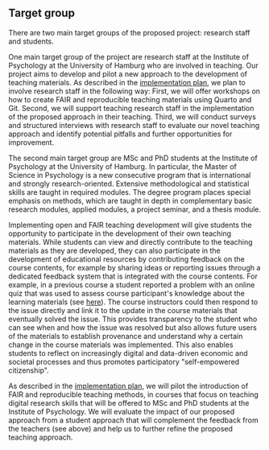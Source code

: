 ## Target group

There are two main target groups of the proposed project: research staff and students.

One main target group of the project are research staff at the Institute of Psychology at the University of Hamburg who are involved in teaching.
Our project aims to develop and pilot a new approach to the development of teaching materials.
As described in the [implementation plan](#implementation-plan), we plan to involve research staff in the following way:
First, we will offer workshops on how to create FAIR and reproducible teaching materials using Quarto and Git.
Second, we will support teaching research staff in the implementation of the proposed approach in their teaching.
Third, we will conduct surveys and structured interviews with research staff to evaluate our novel teaching approach and identify potential pitfalls and further opportunities for improvement.

The second main target group are MSc and PhD students at the Institute of Psychology at the University of Hamburg.
In particular, the Master of Science in Psychology is a new consecutive program that is international and strongly research-oriented.
Extensive methodological and statistical skills are taught in required modules.
The degree program places special emphasis on methods, which are taught in depth in complementary basic research modules, applied modules, a project seminar, and a thesis module.

Implementing open and FAIR teaching development will give students the opportunity to participate in the development of their own teaching materials.
While students can view and directly contribute to the teaching materials as they are developed, they can also participate in the development of educational resources by contributing feedback on the course contents, for example by sharing ideas or reporting issues through a dedicated feedback system that is integrated with the course contents.
For example, in a previous course a student reported a problem with an online quiz that was used to assess course participant's knowledge about the learning materials (see [here](https://github.com/lnnrtwttkhn/version-control-survey/issues/28)).
The course instructors could then respond to the issue directly and link it to the update in the course materials that eventually solved the issue.
This provides transparency to the student who can see when and how the issue was resolved but also allows future users of the materials to establish provenance and understand why a certain change in the course materials was implemented.
This also enables students to reflect on increasingly digital and data-driven economic and societal processes and thus promotes participatory "self-empowered citizenship".

As described in the [implementation plan](#implementation-plan), we will pilot the introduction of FAIR and reproducible teaching methods, in courses that focus on teaching digital research skills that will be offered to MSc and PhD students at the Institute of Psychology.
We will evaluate the impact of our proposed approach from a student approach that will complement the feedback from the teachers (see above) and help us to further refine the proposed teaching approach.
